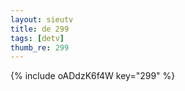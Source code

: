 ```yaml
--- 
layout: sieutv
title: de 299
tags: [detv]
thumb_re: 299
---
```

{% include oADdzK6f4W key="299" %} 
